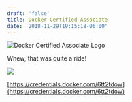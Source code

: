 ```yaml
---
draft: 'false'
title: Docker Certified Associate
date: '2018-11-29T19:15:18-06:00'
---
```

![Docker Certified Associate Logo](/img/uploads/dca-logo.jpg)

Whew, that was quite a ride!

![](https://api.accredible.com/v1/frontend/credential_website_embed_image/certificate/12216736)

[https://credentials.docker.com/6tt2tdow](https://credentials.docker.com/6tt2tdow)
